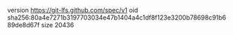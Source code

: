 version https://git-lfs.github.com/spec/v1
oid sha256:80a4e7271b3197703034e47b1404a4c1df8f123e3200b78698c91b689de8d67f
size 20436
